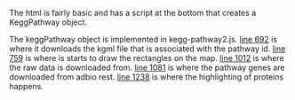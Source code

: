 The html is fairly basic and has a script at the bottom that creates a KeggPathway object. 

The keggPathway object is implemented in kegg-pathway2.js.
[line 692](../js/kegg-pathway2.js#L692-L932) is where it downloads the kgml file that is associated with the pathway id.
[line 759](../js/kegg-pathway2.js#L759-L916) is where is starts to draw the rectangles on the map.
[line 1012](../js/kegg-pathway2.js#L1012-L1055) is where the raw data is downloaded from.
[line 1081](../js/kegg-pathway2.js#L1081-L1122) is where the pathway genes are downloaded from adbio rest.
[line 1238](../js/kegg-pathway2.js#L1238-L1387) is where the highlighting of proteins happens.
